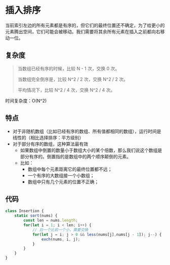 # 插入排序
当前索引左边的所有元素都是有序的，但它们的最终位置还不确定，为了给更小的元素腾出空间，它们可能会被移动。我们需要将其余所有元素在插入之前都向右移 动一位。

## 复杂度
>当数组已经有序的时候，比较 N - 1 次，交换 0 次。
>
>当数组完全倒序是，比较 N^2 / 2 次，交换 N^2 / 2 次。
>
>平均情况下，比较 N^2 / 4 次，交换 N^2 / 4 次。

时间复杂度：O(N^2)

## 特点
- 对于非随机数组（比如已经有序的数组、所有值都相同的数组），运行时间是线性的（相比选择排序：平方级别）
- 对于部分有序的数组，这种算法最有效
	- 如果数组中倒置的数量小于数组大小的某个倍数，那么我们说这个数组是部分有序的。倒置指的是数组中的两个顺序颠倒的元素。
	- 比如：
		- 数组中每个元素距离它的最终位置都不远；
		- 一个有序的大数组接一个小数组；
		- 数组中只有几个元素的位置不正确；

## 代码

```js
class Insertion {
	static sort(nums) {
		const len = nums.length;
		for(let i = 1; i < len; i++) {
			// 后一个比前一个小，需要交换
			for(let j = i; j > 0 && less(nums[j],nums[j - 1]); j--) {
				exch(nums, i, j);
			}
		}
	}
}
```